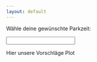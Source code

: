 ```yaml
---
layout: default
---
```


Wähle deine gewünschte Parkzeit:

<input type="text" id="datepicker">


Hier unsere Vorschläge
Plot
